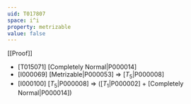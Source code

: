 ```yaml
---
uid: T017807
space: i^i
property: metrizable
value: false
---
```

[[Proof]]

* [T015071] [Completely Normal|P000014]
* [I000069] [Metrizable|P000053] => [$T_5$|P000008]
* [I000100] [$T_5$|P000008] => ([$T_1$|P000002] + [Completely Normal|P000014])

